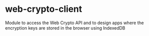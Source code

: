 # web-crypto-client

Module to access the Web Crypto API and to design apps where the encryption keys are stored in the browser using IndexedDB
